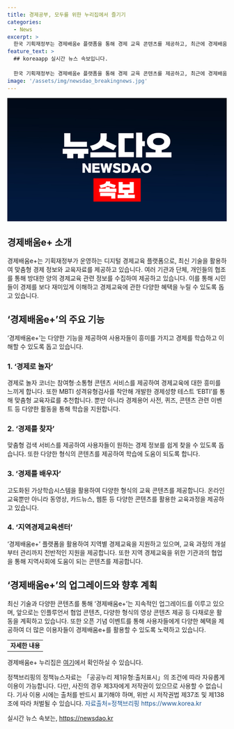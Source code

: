 ```yaml
---
title: 경제공부, 모두를 위한 누리집에서 즐기기
categories:
  - News
excerpt: >
  한국 기획재정부는 경제배움e 플랫폼을 통해 경제 교육 콘텐츠를 제공하고, 최근에 경제배움e+로 업그레이드했다. 이 서비스는 경제에 관심이 있는 사람들을 위해 특정 관심 분야에 맞는 교육 자료를 제공하고, 경제 관련 정보를 검색하고 다양한 형식의 콘텐츠를 제공한다. 또한 인공지능 기술을 활용하여 맞춤형 자료를 제공하고, 다양한 이벤트도 진행하며, 각종 경제 교육 주체의 특성을 반영한 독립된 채널을 마련하여 소통을 지원한다. 경제배움e+는 사용자의 선택권을 확대하는데 주력하고 있으며, 더불어 오픈 기념 이벤트를 통해 회원가입자에게 보상도 제공할 예정이다. 만약 사진을 이용할 경우에는 출처를 명시해야 하며, 출처를 표기하지 않을 경우에는 저작권법에 따라 처벌받을 수 있다.
feature_text: >
  ## koreaapp 실시간 뉴스 속보입니다.

  한국 기획재정부는 경제배움e 플랫폼을 통해 경제 교육 콘텐츠를 제공하고, 최근에 경제배움e+로 업그레이드했다. 이 서비스는 경제에 관심이 있는 사람들을 위해 특정 관심 분야에 맞는 교육 자료를 제공하고, 경제 관련 정보를 검색하고 다양한 형식의 콘텐츠를 제공한다. 또한 인공지능 기술을 활용하여 맞춤형 자료를 제공하고, 다양한 이벤트도 진행하며, 각종 경제 교육 주체의 특성을 반영한 독립된 채널을 마련하여 소통을 지원한다. 경제배움e+는 사용자의 선택권을 확대하는데 주력하고 있으며, 더불어 오픈 기념 이벤트를 통해 회원가입자에게 보상도 제공할 예정이다. 만약 사진을 이용할 경우에는 출처를 명시해야 하며, 출처를 표기하지 않을 경우에는 저작권법에 따라 처벌받을 수 있다.
image: '/assets/img/newsdao_breakingnews.jpg'
---
```


<p><img src="/assets/img/newsdao_breakingnews.jpg" alt="koreaapp 속보" /></p>

<h2 data-ke-size="size26">경제배움e+ 소개</h2>

<p data-ke-size="size16">경제배움e+는 기획재정부가 운영하는 디지털 경제교육 플랫폼으로, 최신 기술을 활용하여 맞춤형 경제 정보와 교육자료를 제공하고 있습니다. 여러 기관과 단체, 개인들의 협조를 통해 방대한 양의 경제교육 관련 정보를 수집하여 제공하고 있습니다. 이를 통해 시민들이 경제를 보다 재미있게 이해하고 경제교육에 관한 다양한 혜택을 누릴 수 있도록 돕고 있습니다.</p>

<h2 data-ke-size="size26">‘경제배움e+’의 주요 기능</h2>

<p data-ke-size="size16">‘경제배움e+’는 다양한 기능을 제공하여 사용자들이 흥미를 가지고 경제를 학습하고 이해할 수 있도록 돕고 있습니다.</p>

<h3 data-ke-size="size24">1. ‘경제로 놀자’</h3>

<p data-ke-size="size16">경제로 놀자 코너는 참여형·소통형 콘텐츠 서비스를 제공하여 경제교육에 대한 흥미를 느끼게 합니다. 또한 MBTI 성격유형검사를 착안해 개발한 경제성향 테스트 ‘EBTI’를 통해 맞춤형 교육자료를 추천합니다. 뿐만 아니라 경제용어 사전, 퀴즈, 콘텐츠 관련 이벤트 등 다양한 활동을 통해 학습을 지원합니다.</p>

<h3 data-ke-size="size24">2. ‘경제를 찾자’</h3>

<p data-ke-size="size16">맞춤형 검색 서비스를 제공하여 사용자들이 원하는 경제 정보를 쉽게 찾을 수 있도록 돕습니다. 또한 다양한 형식의 콘텐츠를 제공하여 학습에 도움이 되도록 합니다.</p>

<h3 data-ke-size="size24">3. ‘경제를 배우자’</h3>

<p data-ke-size="size16">고도화된 가상학습시스템을 활용하여 다양한 형식의 교육 콘텐츠를 제공합니다. 온라인 교육뿐만 아니라 동영상, 카드뉴스, 웹툰 등 다양한 콘텐츠를 활용한 교육과정을 제공하고 있습니다.</p>

<h3 data-ke-size="size24">4. ‘지역경제교육센터’</h3>

<p data-ke-size="size16">‘경제배움e+’ 플랫폼을 활용하여 지역별 경제교육을 지원하고 있으며, 교육 과정의 개설부터 관리까지 전반적인 지원을 제공합니다. 또한 지역 경제교육을 위한 기관과의 협업을 통해 지역사회에 도움이 되는 콘텐츠를 제공합니다.</p>

<h2 data-ke-size="size26">‘경제배움e+’의 업그레이드와 향후 계획</h2>

<p data-ke-size="size16">최신 기술과 다양한 콘텐츠를 통해 ‘경제배움e+’는 지속적인 업그레이드를 이루고 있으며, 앞으로는 인플루언서 협업 콘텐츠, 다양한 형식의 영상 콘텐츠 제공 등 다채로운 활동을 계획하고 있습니다. 또한 오픈 기념 이벤트를 통해 사용자들에게 다양한 혜택을 제공하여 더 많은 이용자들이 경제배움e+를 활용할 수 있도록 노력하고 있습니다.</p>

<table style="width:100%">
  <tr>
    <td style="text-align: center; height: 17px;"><b>자세한 내용</b></td>
  </tr>
</table>

<p data-ke-size="size16">경제배움e+ 누리집은 <a href="https://www.econedu.go.kr">여기</a>에서 확인하실 수 있습니다.</p>

<p data-ke-size="size16">정책브리핑의 정책뉴스자료는 「공공누리 제1유형:출처표시」의 조건에 따라 자유롭게 이용이 가능합니다. 다만, 사진의 경우 제3자에게 저작권이 있으므로 사용할 수 없습니다. 기사 이용 시에는 출처를 반드시 표기해야 하며, 위반 시 저작권법 제37조 및 제138조에 따라 처벌될 수 있습니다. <span style="color: #1a5490;">자료출처=정책브리핑 https://www.korea.kr</span></p>
실시간 뉴스 속보는, <a href="https://newsdao.kr" rel="dofollow">https://newsdao.kr</a>



